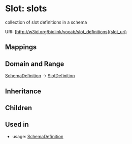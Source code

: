 # Slot: slots


collection of slot definitions in a schema

URI: [http://w3id.org/biolink/vocab/slot_definitions](slot_uri)
## Mappings

## Domain and Range

[SchemaDefinition](SchemaDefinition.md) -> [SlotDefinition](SlotDefinition.md)
## Inheritance

## Children

## Used in

 *  usage: [SchemaDefinition](SchemaDefinition.md)
